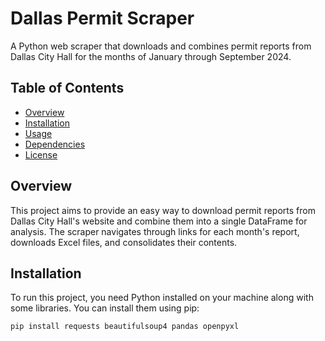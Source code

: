 # Dallas Permit Scraper

A Python web scraper that downloads and combines permit reports from Dallas City Hall for the months of January through September 2024.

## Table of Contents

- [Overview](#overview)
- [Installation](#installation)
- [Usage](#usage)
- [Dependencies](#dependencies)
- [License](#license)

## Overview

This project aims to provide an easy way to download permit reports from Dallas City Hall's website and combine them into a single DataFrame for analysis. The scraper navigates through links for each month's report, downloads Excel files, and consolidates their contents.

## Installation

To run this project, you need Python installed on your machine along with some libraries. You can install them using pip:

```bash
pip install requests beautifulsoup4 pandas openpyxl
